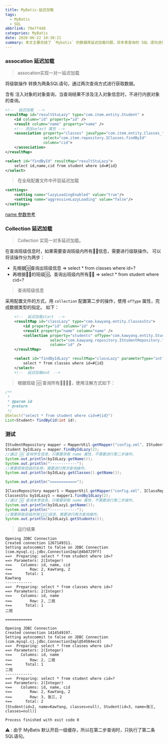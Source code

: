 ```yaml
---
title: MyBatis-延迟加载
tags:
  - MyBatis
  - SQL
abbrlink: 70e7f4d8
categories: MyBatis
date: 2020-06-22 10:30:21
summary: 本文主要总结了 `Mybatis` 的数据库延迟加载问题，将多表查询的 SQL 语句进行拆分，根据需要进行相应的查询操作。
---
```


### assocation 延迟加载

> assocation实现一对一延迟加载

将级联操作 转换为两条SQL语句，通过两次查询方式进行获取数据。

含有 注入对象的对象查询，当查询结果不涉及注入对象信息时，不进行内嵌对象的查询。

```xml
<!--  延迟加载  -->
<resultMap id="resultStuLazy" type="com.item.entity.Student" >
    <id column="id" property="id" />
    <result column="name" property="name" />
    <!-- 添加select 属性 -->
    <association property="classes" javaType="com.item.entity.Classes_"
                 select="com.item.repository.IClasses.findById"
                 column="cid">
    </association>
</resultMap>

<select id="findById" resultMap="resultStuLazy">
    select id,name,cid from student where id=#{id}
</select>
```


> 在全局配置文件中开启延迟加载


```xml
<settings>
    <setting name="lazyLoadingEnabled" value="true"/> 
    <setting name="aggressiveLazyLoading" value="false"/>
</settings>
```
[name 参数参考](https://www.jianshu.com/p/6f5b42d52d38)


### Collection 延迟加载

> Collection 实现一对多延迟加载。

在查询班级信息时，如果需要查询班级内所有👨‍🎓信息，需要进行级联操作。
可以将该操作分为两步：

- 先根据🆔查询出班级信息 => select * from classes where id=?
- 再根据👩‍🎓的班级🆔，查询出班级内所有👨‍🎓 => select * from student where cid=?

> 查询班级信息

采用配置文件的方式，用 `collection` 配置第二步的操作，使用 `ofType` 属性，完成数据类型的指定。
如下：
```xml
    <!--  延迟加载start  -->
    <resultMap id="classLazy" type="com.kawyang.entity.ClassesStu">
        <id property="id" column="id" />
        <result property="name" column="name" />
        <collection property="students" ofType="com.kawyang.entity.Student"
                    select="com.kawyang.repository.IStudentRepository.findByCid"
                    column="id" />
    </resultMap>

    <select id="findByIdLazy" resultMap="classLazy" parameterType="int">
        select * from classes where id=#{id}
    </select>
    <!--  延迟加载end  -->
```

> 根据班级 🆔 查询所有👩‍🎓👨‍🎓，使用注解方式如下：


```java
/**
 *
 * @param id
 * @return
 */
@Select("select * from student where cid=#{id}")
List<Student> findByCid(int id);
```

### 测试

```java
IStudentRepository mapper = MapperUtil.getMapper("config.xml", IStudentRepository.class);
Student byIdLazy = mapper.findByIdLazy(2);
//通过 🆔 查询学生信息，只需要获取 name 属性，不需要进行第二步操作。
System.out.println(byIdLazy.getName());
System.out.println("------------");
//需要获取班级的名称，需要进行两次查询操作。
System.out.println(byIdLazy.getClasses().getName());

System.out.println("============");

IClassRepository mapper1 = MapperUtil.getMapper("config.xml", IClassRepository.class);
ClassesStu byIdLazy1 = mapper1.findByIdLazy(2);
//通过 🆔 查询本季信息，只需要获取 name 属性，不需要进行第二步操作。
System.out.println(byIdLazy1.getName());
System.out.println("------------");
//需要获取班级所有👩‍🎓👨‍🎓信息，需要进行两次查询操作。
System.out.println(byIdLazy1.getStudents());
```

> 运行结果

```shell
Opening JDBC Connection
Created connection 1267149311.
Setting autocommit to false on JDBC Connection [com.mysql.cj.jdbc.ConnectionImpl@4b8729ff]
==>  Preparing: select * from student where id=?
==> Parameters: 2(Integer)
<==    Columns: id, name, cid
<==        Row: 2, KawYang, 2
<==      Total: 1
KawYang
------------
==>  Preparing: select * from classes where id=?
==> Parameters: 2(Integer)
<==    Columns: id, name
<==        Row: 2, 二班
<==      Total: 1
二班

============

Opening JDBC Connection
Created connection 1414549197.
Setting autocommit to false on JDBC Connection [com.mysql.cj.jdbc.ConnectionImpl@54504ecd]
==>  Preparing: select * from classes where id=?
==> Parameters: 2(Integer)
<==    Columns: id, name
<==        Row: 2, 二班
<==      Total: 1
二班
------------
==>  Preparing: select * from student where cid=?
==> Parameters: 2(Integer)
<==    Columns: id, name, cid
<==        Row: 2, KawYang, 2
<==        Row: 3, 张三, 2
<==      Total: 2
[Student(id=2, name=KawYang, classes=null), Student(id=3, name=张三, classes=null)]

Process finished with exit code 0

```

⚠️ : 由于 MyBatis 默认开启一级缓存，所以在第二步查询时，只执行了第二条SQL语句。
